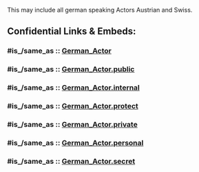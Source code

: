 This may include all german speaking Actors Austrian and Swiss. 


## Confidential Links & Embeds: 

### #is_/same_as :: [German_Actor](/_Standards/Society/Communication/Media/Movie/Actor/German_Actor.md) 

### #is_/same_as :: [German_Actor.public](/_public/Society/Communication/Media/Movie/Actor/German_Actor.public.md) 

### #is_/same_as :: [German_Actor.internal](/_internal/Society/Communication/Media/Movie/Actor/German_Actor.internal.md) 

### #is_/same_as :: [German_Actor.protect](/_protect/Society/Communication/Media/Movie/Actor/German_Actor.protect.md) 

### #is_/same_as :: [German_Actor.private](/_private/Society/Communication/Media/Movie/Actor/German_Actor.private.md) 

### #is_/same_as :: [German_Actor.personal](/_personal/Society/Communication/Media/Movie/Actor/German_Actor.personal.md) 

### #is_/same_as :: [German_Actor.secret](/_secret/Society/Communication/Media/Movie/Actor/German_Actor.secret.md)

